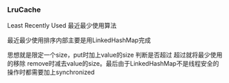 ### LruCache

Least Recently Used 最近最少使用算法

最近最少使用排序内部主要是用LinkedHashMap完成

思想就是限定一个size，put时加上value的size 判断是否超过 超过就将最少使用的移除
remove时减去value的size。最后由于LinkedHashMap不是线程安全的 操作时都需要加上synchronized

